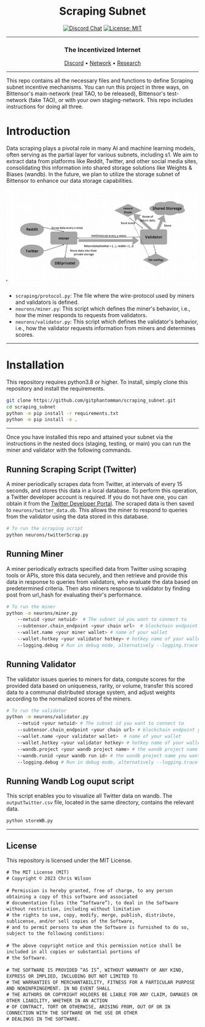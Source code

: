 
<div align="center">

# **Scraping Subnet** <!-- omit in toc -->
[![Discord Chat](https://img.shields.io/discord/308323056592486420.svg)](https://discord.gg/bittensor)
[![License: MIT](https://img.shields.io/badge/License-MIT-yellow.svg)](https://opensource.org/licenses/MIT) 

---

### The Incentivized Internet <!-- omit in toc -->

[Discord](https://discord.gg/bittensor) • [Network](https://taostats.io/) • [Research](https://bittensor.com/whitepaper)

</div>

---

This repo contains all the necessary files and functions to define Scraping subnet incentive mechanisms. You can run this project in three ways,
on Bittensor's main-network (real TAO, to be released), Bittensor's test-network (fake TAO), or with your own staging-network. This repo includes instructions for doing all three.

# Introduction

Data scraping plays a pivotal role in many AI and machine learning models, often serving as the partial layer for various subnets, including s1. We aim to extract data from platforms like Reddit, Twitter, and other social media sites, consolidating this information into shared storage solutions like Weights & Biases (wandb). In the future, we plan to utilize the storage subnet of Bittensor to enhance our data storage capabilities. 

![Alt text](docs/Screenshot_18.png)




- `scraping/protocol.py`: The file where the wire-protocol used by miners and validators is defined.
- `neurons/miner.py`: This script which defines the miner's behavior, i.e., how the miner responds to requests from validators.
- `neurons/validator.py`: This script which defines the validator's behavior, i.e., how the validator requests information from miners and determines scores.

</div>



---

# Installation
This repository requires python3.8 or higher. To install, simply clone this repository and install the requirements.
```bash
git clone https://github.com/gitphantomman/scraping_subnet.git
cd scraping_subnet
python -m pip install -r requirements.txt
python -m pip install -e .
```

</div>

---

Once you have installed this repo and attained your subnet via the instructions in the nested docs (staging, testing, or main) you can run the miner and validator with the following commands.

## Running Scraping Script (Twitter)
A miner periodically scrapes data from Twitter, at intervals of every 15 seconds, and stores this data in a local database. To perform this operation, a Twitter developer account is required. If you do not have one, you can obtain it from the [Twitter Developer Portal](https://developer.twitter.com/en/portal/products).
The scraped data is then saved to `neurons/twitter_data.db`. This allows the miner to respond to queries from the validator using the data stored in this database.
```bash
# To run the scraping script
python neurons/twitterScrap.py 
```


## Running Miner
A miner periodically extracts specified data from Twitter using scraping tools or APIs, store this data securely, and then retrieve and provide this data in response to queries from validators, who evaluate the data based on predetermined criteria.
Then also miners response to validator by finding post from url_hash for evaluating their's performance.
```bash
# To run the miner
python -m neurons/miner.py 
    --netuid <your netuid>  # The subnet id you want to connect to
    --subtensor.chain_endpoint <your chain url>  # blockchain endpoint you want to connect
    --wallet.name <your miner wallet> # name of your wallet
    --wallet.hotkey <your validator hotkey> # hotkey name of your wallet
    --logging.debug # Run in debug mode, alternatively --logging.trace for trace mode
```

## Running Validator

The validator issues queries to miners for data, compute scores for the provided data based on uniqueness, rarity, or volume, transfer this scored data to a communal distributed storage system, and adjust weights according to the normalized scores of the miners.

```bash
# To run the validator
python -m neurons/validator.py 
    --netuid <your netuid> # The subnet id you want to connect to
    --subtensor.chain_endpoint <your chain url> # blockchain endpoint you want to connect
    --wallet.name <your validator wallet>  # name of your wallet
    --wallet.hotkey <your validator hotkey> # hotkey name of your wallet
    --wandb.project <your wandb project name> # the wandb project name you want to save to (Default: zhjgapym)
    --wandb.runid <your wandb run id> # the wandb project name you want to save to (Default: scraping_subnet-neurons) 
    --logging.debug # Run in debug mode, alternatively --logging.trace for trace mode
```

## Running Wandb Log ouput script

This script enables you to visualize all Twitter data on wandb.
The `outputTwitter.csv` file, located in the same directory, contains the relevant data.

```bash
python storeWB.py
```
</div>

</div>

---

## License
This repository is licensed under the MIT License.
```text
# The MIT License (MIT)
# Copyright © 2023 Chris Wilson

# Permission is hereby granted, free of charge, to any person obtaining a copy of this software and associated
# documentation files (the “Software”), to deal in the Software without restriction, including without limitation
# the rights to use, copy, modify, merge, publish, distribute, sublicense, and/or sell copies of the Software,
# and to permit persons to whom the Software is furnished to do so, subject to the following conditions:

# The above copyright notice and this permission notice shall be included in all copies or substantial portions of
# the Software.

# THE SOFTWARE IS PROVIDED “AS IS”, WITHOUT WARRANTY OF ANY KIND, EXPRESS OR IMPLIED, INCLUDING BUT NOT LIMITED TO
# THE WARRANTIES OF MERCHANTABILITY, FITNESS FOR A PARTICULAR PURPOSE AND NONINFRINGEMENT. IN NO EVENT SHALL
# THE AUTHORS OR COPYRIGHT HOLDERS BE LIABLE FOR ANY CLAIM, DAMAGES OR OTHER LIABILITY, WHETHER IN AN ACTION
# OF CONTRACT, TORT OR OTHERWISE, ARISING FROM, OUT OF OR IN CONNECTION WITH THE SOFTWARE OR THE USE OR OTHER
# DEALINGS IN THE SOFTWARE.
```

